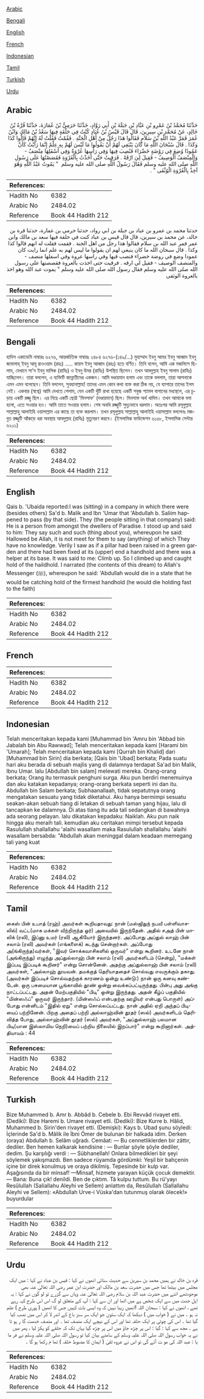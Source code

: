 [Arabic](#arabic)

[Bengali](#bengali)

[English](#english)

[French](#french)

[Indonesian](#indonesian)

[Tamil](#tamil)

[Turkish](#turkish)

[Urdu](#urdu)

## Arabic


<div dir="rtl" lang="ar" style={{fontSize:'larger',backgroundColor:'#f8f9fa',padding:20}}>
حَدَّثَنَا مُحَمَّدُ بْنُ عَمْرِو بْنِ عَبَّادِ بْنِ جَبَلَةَ بْنِ أَبِي رَوَّادٍ، حَدَّثَنَا حَرَمِيُّ بْنُ عُمَارَةَ، حَدَّثَنَا قُرَّةُ بْنُ خَالِدٍ، عَنْ مُحَمَّدِ بْنِ سِيرِينَ، قَالَ قَالَ قَيْسُ بْنُ عُبَادٍ كُنْتُ فِي حَلْقَةٍ فِيهَا سَعْدُ بْنُ مَالِكٍ وَابْنُ عُمَرَ فَمَرَّ عَبْدُ اللَّهِ بْنُ سَلاَمٍ فَقَالُوا هَذَا رَجُلٌ مِنْ أَهْلِ الْجَنَّةِ ‏.‏ فَقُمْتُ فَقُلْتُ لَهُ إِنَّهُمْ قَالُوا كَذَا وَكَذَا ‏.‏ قَالَ سُبْحَانَ اللَّهِ مَا كَانَ يَنْبَغِي لَهُمْ أَنْ يَقُولُوا مَا لَيْسَ لَهُمْ بِهِ عِلْمٌ إِنَّمَا رَأَيْتُ كَأَنَّ عَمُودًا وُضِعَ فِي رَوْضَةٍ خَضْرَاءَ فَنُصِبَ فِيهَا وَفِي رَأْسِهَا عُرْوَةٌ وَفِي أَسْفَلِهَا مِنْصَفٌ - وَالْمِنْصَفُ الْوَصِيفُ - فَقِيلَ لِيَ ارْقَهْ ‏.‏ فَرَقِيتُ حَتَّى أَخَذْتُ بِالْعُرْوَةِ فَقَصَصْتُهَا عَلَى رَسُولِ اللَّهِ صلى الله عليه وسلم فَقَالَ رَسُولُ اللَّهِ صلى الله عليه وسلم ‏ "‏ يَمُوتُ عَبْدُ اللَّهِ وَهُوَ آخِذٌ بِالْعُرْوَةِ الْوُثْقَى ‏"‏ ‏.‏
</div>
<div style={{backgroundColor:'#f8f9fa',padding:20, marginBottom: 10}}><table> <thead> <tr> <th>References:</th> <th></th> </tr> </thead> <tbody><tr><td>Hadith No</td><td>6382</td></tr><tr><td>Arabic No</td><td>2484.02</td></tr><tr><td>Reference</td><td>Book 44 Hadith 212</td></tr></tbody></table></div>


<div dir="rtl" lang="ar" style={{fontSize:'larger',backgroundColor:'#f8f9fa',padding:20}}>
حدثنا محمد بن عمرو بن عباد بن جبلة بن ابي رواد، حدثنا حرمي بن عمارة، حدثنا قرة بن خالد، عن محمد بن سيرين، قال قال قيس بن عباد كنت في حلقة فيها سعد بن مالك وابن عمر فمر عبد الله بن سلام فقالوا هذا رجل من اهل الجنة . فقمت فقلت له انهم قالوا كذا وكذا . قال سبحان الله ما كان ينبغي لهم ان يقولوا ما ليس لهم به علم انما رايت كان عمودا وضع في روضة خضراء فنصب فيها وفي راسها عروة وفي اسفلها منصف - والمنصف الوصيف - فقيل لي ارقه . فرقيت حتى اخذت بالعروة فقصصتها على رسول الله صلى الله عليه وسلم فقال رسول الله صلى الله عليه وسلم " يموت عبد الله وهو اخذ بالعروة الوثقى
</div>
<div style={{backgroundColor:'#f8f9fa',padding:20, marginBottom: 10}}><table> <thead> <tr> <th>References:</th> <th></th> </tr> </thead> <tbody><tr><td>Hadith No</td><td>6382</td></tr><tr><td>Arabic No</td><td>2484.02</td></tr><tr><td>Reference</td><td>Book 44 Hadith 212</td></tr></tbody></table></div>

## Bengali


<div dir="ltr" lang="bn" style={{fontSize:'larger',backgroundColor:'#f8f9fa',padding:20}}>
হাদিস একাডেমি নাম্বারঃ ৬২৭৬, আন্তর্জাতিক নাম্বারঃ ২৪৮৪ ৬২৭৬-(১৪৯/...) মুহাম্মাদ ইবনু আমর ইবনু আব্বাদ ইবনু জাবালাহ্ ইবনু আবূ রাওওয়াদ (রহঃ) ..... কায়স ইবনু আব্বাদ (রহঃ) হতে বর্ণিত। তিনি বলেন, আমি এক মজলিসে ছিলাম, যেখানে সা'দ ইবনু মালিক (রাযিঃ) ও ইবনু উমর (রাযিঃ) উপস্থিত ছিলেন। তখন আবদুল্লাহ ইবনু সালাম (রাযিঃ) যাচ্ছিলেন। তারা বললেন, এ ব্যক্তিটি জান্নাতীদের একজন। আমি দণ্ডায়মান হলাম এবং তাকে বললাম, তারা আপনাকে এমন এমন বলেছেন। তিনি বললেন, সুবহানাল্লাহ! তাদের এমন কোন কথা ব্যক্ত করা ঠিক নয়, যে ব্যাপারে তাদের ইলম নেই। একবার (স্বপ্নে) আমি দেখতে পেলাম, যেন একটি খুঁটি রাখা হয়েছে একটি সবুজ শ্যামল বাগানের মধ্যস্থলে, এর চূড়ায় একটি রজ্জু ছিল। এর নিম্নে একটি ছোট্ট 'মিনসাফ' (দণ্ডায়মান) ছিল। মিনসাফ অর্থ খাদিম। তখন আমাকে বলা হলো, এতে সওয়ার হও। আমি তাতে সওয়ার হলাম। শেষ অবধি রজ্জুটি সুদৃঢ়ভাবে ধরলাম। অতঃপর আমি রসূলুল্লাহ সাল্লাল্লাহু আলাইহি ওয়াসাল্লাম এর কাছে তা ব্যক্ত করলাম। তখন রসূলুল্লাহ সাল্লাল্লাহু আলাইহি ওয়াসাল্লাম বললেনঃ মজবুত রজ্জুটি আঁকড়ে ধরা অবস্থায় আবদুল্লাহ (রাযিঃ) মৃত্যুবরণ করবে। (ইসলামিক ফাউন্ডেশন ৬১৫৮, ইসলামিক সেন্টার ৬২০১)
</div>
<div style={{backgroundColor:'#f8f9fa',padding:20, marginBottom: 10}}><table> <thead> <tr> <th>References:</th> <th></th> </tr> </thead> <tbody><tr><td>Hadith No</td><td>6382</td></tr><tr><td>Arabic No</td><td>2484.02</td></tr><tr><td>Reference</td><td>Book 44 Hadith 212</td></tr></tbody></table></div>

## English


<div dir="ltr" lang="en" style={{fontSize:'larger',backgroundColor:'#f8f9fa',padding:20}}>
Qais b. 'Ubaida reported:I was (sitting) in a company in which there were (besides others) Sa'd b. Malik and Ibn 'Umar that 'Abdullah b. Saliim happened to pass (by that side). They (the people sitting in that company) said: He is a person from amongst the dwellers of Paradise. I stood up and said to him: They say such and such (thing about you), whereupon he said: Hallowed be Allah, it is not meet for them to say (anything) of which They have no knowledge. Verily I saw as if a pillar had been raised in a green garden and there had been fixed at its (upper) end a handhold and there was a helper at its base. It was said to me: Climb up. So I climbed up and caught hold of the haildhold. I narrated (the contents of this dream) to Allah's Messenger (ﷺ), whereupon he said: 'Abdullah would die in a state that he would be catching hold of the firmest handhold (he would die holding fast to the faith)
</div>
<div style={{backgroundColor:'#f8f9fa',padding:20, marginBottom: 10}}><table> <thead> <tr> <th>References:</th> <th></th> </tr> </thead> <tbody><tr><td>Hadith No</td><td>6382</td></tr><tr><td>Arabic No</td><td>2484.02</td></tr><tr><td>Reference</td><td>Book 44 Hadith 212</td></tr></tbody></table></div>

## French


<div dir="ltr" lang="fr" style={{fontSize:'larger',backgroundColor:'#f8f9fa',padding:20}}>

</div>
<div style={{backgroundColor:'#f8f9fa',padding:20, marginBottom: 10}}><table> <thead> <tr> <th>References:</th> <th></th> </tr> </thead> <tbody><tr><td>Hadith No</td><td>6382</td></tr><tr><td>Arabic No</td><td>2484.02</td></tr><tr><td>Reference</td><td>Book 44 Hadith 212</td></tr></tbody></table></div>

## Indonesian


<div dir="ltr" lang="id" style={{fontSize:'larger',backgroundColor:'#f8f9fa',padding:20}}>
Telah menceritakan kepada kami [Muhammad bin 'Amru bin 'Abbad bin Jabalah bin Abu Rawwad]; Telah menceritakan kepada kami [Harami bin 'Umarah]; Telah menceritakan kepada kami [Qurrah bin Khalid] dari [Muhammad bin Sirin] dia berkata; [Qais bin 'Ubad] berkata; Pada suatu hari aku berada di sebuah majlis yang di dalamnya terdapat Sa'ad bin Malik, Ibnu Umar. lalu [Abdullah bin salam] melewati mereka. Orang-orang berkata; Orang itu termasuk penghuni surga. Aku pun berdiri menemuinya dan aku katakan kepadanya; orang-orang berkata seperti ini dan itu. Abdullah bin Salam berkata; Subhaanallaah, tidak sepatutnya orang mengatakan sesuatu yang tidak diketahui. Aku hanya bermimpi sesuatu seakan-akan sebuah tiang di letakan di sebuah taman yang hijau, lalu di tancapkan ke dalamnya. Di atas tiang itu ada tali sedangkan di bawahnya ada seorang pelayan. lalu dikatakan kepadaku: Naiklah. Aku pun naik hingga aku meraih tali. kemudian aku ceritakan mimpi tersebut kepada Rasulullah shallallahu 'alaihi wasallam maka Rasulullah shallallahu 'alaihi wasallam bersabda: "Abdullah akan meninggal dalam keadaan memegang tali yang kuat
</div>
<div style={{backgroundColor:'#f8f9fa',padding:20, marginBottom: 10}}><table> <thead> <tr> <th>References:</th> <th></th> </tr> </thead> <tbody><tr><td>Hadith No</td><td>6382</td></tr><tr><td>Arabic No</td><td>2484.02</td></tr><tr><td>Reference</td><td>Book 44 Hadith 212</td></tr></tbody></table></div>

## Tamil


<div dir="ltr" lang="ta" style={{fontSize:'larger',backgroundColor:'#f8f9fa',padding:20}}>
கைஸ் பின் உபாத் (ரஹ்) அவர்கள் கூறியதாவது: நான் (மஸ்ஜிதுந் நபவீ பள்ளிவாசலில்) வட்ட(மாக மக்கள் வீற்றிருந்த ஓர்) அவையில் இருந்தேன். அதில் சஅத் பின் மாலிக் (ரலி), இப்னு உமர் (ரலி) ஆகியோர் இருந்தனர். அப்போது அப்துல் லாஹ் பின் சலாம் (ரலி) அவர்கள் (எங்களைக்) கடந்து சென்றார்கள். அப்போது அ(ங்கிருந்த)வர்கள், "இவர் சொக்கவாசிகளில் ஒருவர்" என்று கூறினர். உடனே நான் (அங்கிருந்து) எழுந்து அப்துல்லாஹ் பின் சலாம் (ரலி) அவர்களிடம் (சென்று), "மக்கள் இப்படி இப்படிக் கூறினர்" என்று சொன்னேன். அதற்கு அப்துல்லாஹ் பின் சலாம் (ரலி) அவர்கள், "அல்லாஹ் தூயவன். தமக்குத் தெரியாததைச் சொல்வது எவருக்கும் தகாது. (அவர்கள் இப்படிச் சொல்வதற்குக் காரணம் ஒன்று உண்டு:) நான் ஒரு கனவு கண்டேன். ஒரு பசுமையான பூங்காவில் தூண் ஒன்று வைக்கப்பட்டிருந்தது. பின்பு அது அங்கு நாட்டப்பட்டது. அதன் மேற்பகுதியில் "பிடி" ஒன்று இருந்தது. அதன் கீழ்ப் பகுதியில் "மின்ஸஃப்" ஒருவர் இருந்தார். (மின்ஸஃப் என்பதற்கு ஊழியர் என்பது பொருள்) அப்போது என்னிடம் "இதில் ஏறு" என்று சொல்லப்பட்டது. நான் அதில் ஏறி அந்தப் பிடியைப் பற்றினேன். பிறகு அதைப் பற்றி அல்லாஹ்வின் தூதர் (ஸல்) அவர்களிடம் தெரிவித்த போது, அல்லாஹ்வின் தூதர் (ஸல்) அவர்கள், "அப்துல்லாஹ் பலமான பிடி(யான இஸ்லாமிய நெறி)யைப் பற்றிய நிலையில் இறப்பார்" என்று கூறினார்கள். அத்தியாயம் : 44
</div>
<div style={{backgroundColor:'#f8f9fa',padding:20, marginBottom: 10}}><table> <thead> <tr> <th>References:</th> <th></th> </tr> </thead> <tbody><tr><td>Hadith No</td><td>6382</td></tr><tr><td>Arabic No</td><td>2484.02</td></tr><tr><td>Reference</td><td>Book 44 Hadith 212</td></tr></tbody></table></div>

## Turkish


<div dir="ltr" lang="tr" style={{fontSize:'larger',backgroundColor:'#f8f9fa',padding:20}}>
Bize Muhammed b. Amr b. Abbâd b. Cebele b. Ebi Revvâd rivayet etti. (Dediki): Bize Haremi b. Umare rivayet etli. (Dediki): Bize Kurre b. Hâlid, Muhammed b. Sirin'den rivayet etti. (Demişki): Kays b. Ubad şunu söyledi: İçlerinde Sa'd b. Mâlik ile İbni Ömer de bulunan bir halkada idim. Derken (oraya) Abdullah b. Selâm uğradı. Cemâat: — Bu cennetliklerden bir zâttır, dediler. Ben hemen kalkarak kendisine : — Bunlar şöyle şöyle dediler, dedim. Şu karşılığı verdi : — Sübhanellah! Onlara bilmedikleri bir şeyi söylemek yakışmazdı. Ben sadece rüyamda gördümki: Yeşil bir bahçenin içine bir direk konulmuş ve oraya dikilmiş. Tepesinde bir kulp var. Aşağısında da bir minsaf! —Minsaf, hizmete yarayan küçük çocuk demektir.— Bana: Buna çık! denildi. Ben de çıktım. Tâ kulpu tuttum. Bu rü'yayı Resûlullah (Saliallahu Aleyhi ve Sellem) anlattım da, Resûlullah (Sallallahu Aleyhi ve Sellem): «Abdullah Urve-i Vüska'dan tutunmuş olarak ölecek!» buyurdular
</div>
<div style={{backgroundColor:'#f8f9fa',padding:20, marginBottom: 10}}><table> <thead> <tr> <th>References:</th> <th></th> </tr> </thead> <tbody><tr><td>Hadith No</td><td>6382</td></tr><tr><td>Arabic No</td><td>2484.02</td></tr><tr><td>Reference</td><td>Book 44 Hadith 212</td></tr></tbody></table></div>

## Urdu


<div dir="rtl" lang="ur" style={{fontSize:'larger',backgroundColor:'#f8f9fa',padding:20}}>
قرہ بن خالد نے ہمیں محمد بن سیرین سے حدیث سنائی انھوں نے کہا : قیس بن عباد نے کہا : میں ایک مجلس میں بیٹھا تھا جس میں حضرت سعد بن مالک اور حضرت ابن عمر رضی اللہ تعالیٰ عنہ بھی موجودتھے اتنے میں حضرت عبد اللہ بن سلام رضی اللہ تعالیٰ عنہ وہاں سے گزرے تو لو گوں نے کہا : یہ اہل جنت میں سے ایک شخص ہے میں اٹھا اور ان سے کہا : آپ کے متعلق لو گ اس اس طرح کہہ رہے تھے ، انھوں نے کہا : سبحان اللہ !انھیں زیبا نہیں کہ وہ ایسی بات کہیں جس کا انھیں ( پوری طرح ) علم نہ ہو ۔ میں نے ( خواب میں ) دیکھا کہ ایک ستون جو ایک سر سبز باغ کے اندر لا کر اس میں نصب کیا گیا تھا ۔ اس کی چوٹی پر ایک حلقہ تھا اور اس کے نیچے ایک منصف تھا ۔ اور منصف خدمت گا ر ہو تا ہے ۔ مجھ سے کہا : گیا : اس پر چڑھ جاؤ میں اس پر چڑھ گیا یہاں تک کہ حلقے کو پکڑ لیا ، پھر میں نے یہ خواب رسول اللہ صلی اللہ علیہ وسلم کے سامنے بیان کیا تو رسول اللہ صلی اللہ علیہ وسلم نے فر ما یا : عبد اللہ کی مو ت آئے گی تو اس نے عروہ ثقیٰ ( ایمان کا مضبوط حلقہ ) تھا م رکھا ہو گا ۔
</div>
<div style={{backgroundColor:'#f8f9fa',padding:20, marginBottom: 10}}><table> <thead> <tr> <th>References:</th> <th></th> </tr> </thead> <tbody><tr><td>Hadith No</td><td>6382</td></tr><tr><td>Arabic No</td><td>2484.02</td></tr><tr><td>Reference</td><td>Book 44 Hadith 212</td></tr></tbody></table></div>